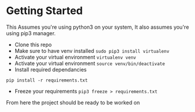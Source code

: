 # Getting Started

This Assumes you're using python3 on your system, It also assumes you're using pip3 manager.

- Clone this repo
- Make sure to have venv installed
  `sudo pip3 install virtualenv`
- Activate your virtual environment
  `virtualenv venv`
- Activate your virtual environment
  `source venv/bin/deactivate`
- Install required dependancies

```os
pip install -r requirements.txt
```

- Freeze your requirements
  `pip3 freeze > requirements.txt`

From here the project should be ready to be worked on
